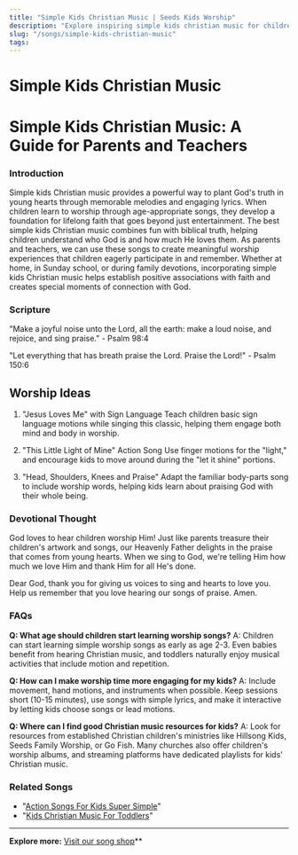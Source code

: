 ```yaml
---
title: "Simple Kids Christian Music | Seeds Kids Worship"
description: "Explore inspiring simple kids christian music for children's worship and faith development. Biblical music resources for families and ministry."
slug: "/songs/simple-kids-christian-music"
tags:
---
```


# Simple Kids Christian Music

# Simple Kids Christian Music: A Guide for Parents and Teachers

### Introduction
Simple kids Christian music provides a powerful way to plant God's truth in young hearts through memorable melodies and engaging lyrics. When children learn to worship through age-appropriate songs, they develop a foundation for lifelong faith that goes beyond just entertainment. The best simple kids Christian music combines fun with biblical truth, helping children understand who God is and how much He loves them. As parents and teachers, we can use these songs to create meaningful worship experiences that children eagerly participate in and remember. Whether at home, in Sunday school, or during family devotions, incorporating simple kids Christian music helps establish positive associations with faith and creates special moments of connection with God.

### Scripture
"Make a joyful noise unto the Lord, all the earth: make a loud noise, and rejoice, and sing praise." - Psalm 98:4

"Let everything that has breath praise the Lord. Praise the Lord!" - Psalm 150:6

## Worship Ideas
1. "Jesus Loves Me" with Sign Language
Teach children basic sign language motions while singing this classic, helping them engage both mind and body in worship.

2. "This Little Light of Mine" Action Song
Use finger motions for the "light," and encourage kids to move around during the "let it shine" portions.

3. "Head, Shoulders, Knees and Praise"
Adapt the familiar body-parts song to include worship words, helping kids learn about praising God with their whole being.

### Devotional Thought
God loves to hear children worship Him! Just like parents treasure their children's artwork and songs, our Heavenly Father delights in the praise that comes from young hearts. When we sing to God, we're telling Him how much we love Him and thank Him for all He's done.

Dear God, thank you for giving us voices to sing and hearts to love you. Help us remember that you love hearing our songs of praise. Amen.

### FAQs
**Q: What age should children start learning worship songs?**
A: Children can start learning simple worship songs as early as age 2-3. Even babies benefit from hearing Christian music, and toddlers naturally enjoy musical activities that include motion and repetition.

**Q: How can I make worship time more engaging for my kids?**
A: Include movement, hand motions, and instruments when possible. Keep sessions short (10-15 minutes), use songs with simple lyrics, and make it interactive by letting kids choose songs or lead motions.

**Q: Where can I find good Christian music resources for kids?**
A: Look for resources from established Christian children's ministries like Hillsong Kids, Seeds Family Worship, or Go Fish. Many churches also offer children's worship albums, and streaming platforms have dedicated playlists for kids' Christian music.

### Related Songs

- "[Action Songs For Kids Super Simple](/songs/action-songs-for-kids-super-simple/)"
- "[Kids Christian Music For Toddlers](/songs/kids-christian-music-for-toddlers/)"

---

**Explore more:** [Visit our song shop](https://seedskidsworship.com/shop)**

<!-- Schema Markup -->
<script type="application/ld+json">
{
  "@context": "https://schema.org",
  "@type": "MusicRecording",
  "name": "Simple Kids Christian Music",
  "byArtist": {
    "@type": "MusicGroup",
    "name": "Seeds Kids Worship"
  },
  "isFamilyFriendly": true,
  "url": "https://seedskidsworship.com/songs/simple-kids-christian-music/"
}
</script>